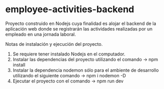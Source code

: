 # employee-activities-backend
Proyecto construido en Nodejs cuya finalidad es alojar el backend de la aplicación web donde se registrarán las actividades realizadas por un empleado en una jornada laboral.

Notas de instalación y ejecución del proyecto.
1. Se requiere tener instalado Nodejs en el computador.
2. Instalar las dependencias del proyecto utilizando el comando -> npm install
3. Instalar la dependencia nodemon sólo para el ambiente de desarrollo utilizando el siguiente comando -> npm i nodemon -D
4. Ejecutar el proyecto con el comando -> npm run dev
